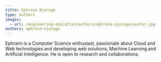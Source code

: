 ```yaml
---
title: Ephraim Njoroge
type: authors
images:
  - url: /engineering-education/authors/ephraim-njoroge/avatar.jpg
authors: ephraim-njoroge
---
```

Ephraim is a Computer Science enthusiast, passionate about Cloud and Web technologies and developing web solutions, Machine Learning and Artificial Intelligence. He is open to research and collaborations.
